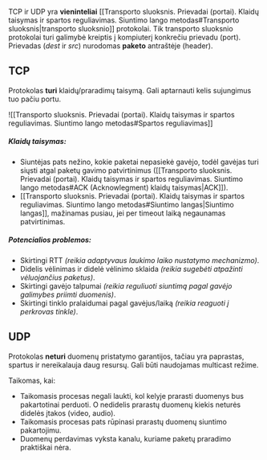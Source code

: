 TCP ir UDP yra **vieninteliai** [[Transporto sluoksnis. Prievadai (portai). Klaidų taisymas ir spartos reguliavimas. Siuntimo lango metodas#Transporto sluoksnis|transporto sluoksnio]] protokolai.
Tik transporto sluoksnio protokolai turi galimybė kreiptis į kompiuterį konkrečiu prievadu (port).
Prievadas (*dest* ir *src*) nurodomas **paketo** antraštėje (header).

## TCP
Protokolas **turi** klaidų/praradimų taisymą. Gali aptarnauti kelis sujungimus tuo pačiu portu.

![[Transporto sluoksnis. Prievadai (portai). Klaidų taisymas ir spartos reguliavimas. Siuntimo lango metodas#Spartos reguliavimas]]

##### Klaidų taisymas:
- Siuntėjas pats nežino, kokie paketai nepasiekė gavėjo, todėl gavėjas turi siųsti atgal paketų gavimo patvirtinimus ([[Transporto sluoksnis. Prievadai (portai). Klaidų taisymas ir spartos reguliavimas. Siuntimo lango metodas#ACK (Acknowlegment) klaidų taisymas|ACK]]).
- [[Transporto sluoksnis. Prievadai (portai). Klaidų taisymas ir spartos reguliavimas. Siuntimo lango metodas#Siuntimo langas|Siuntimo langas]], mažinamas pusiau, jei per timeout laiką negaunamas patvirtinimas.

##### Potencialios problemos:
- Skirtingi RTT *(reikia adaptyvaus laukimo laiko nustatymo mechanizmo)*.
- Didelis vėlinimas ir didelė vėlinimo sklaida *(reikia sugebėti atpažinti vėluojančius paketus)*.
- Skirtingi gavėjo talpumai *(reikia reguliuoti siuntimą pagal gavėjo galimybes priimti duomenis)*.
- Skirtingi tinklo pralaidumai pagal gavėjus/laiką *(reikia reaguoti į perkrovas tinkle)*.

## UDP
Protokolas **neturi** duomenų pristatymo garantijos, tačiau yra paprastas, spartus ir nereikalauja daug resursų. Gali būti naudojamas multicast režime.

Taikomas, kai:
- Taikomasis procesas negali laukti, kol kelyje prarasti duomenys bus pakartotinai perduoti. O nedidelis prarastų duomenų kiekis neturės didelės įtakos (video, audio).
- Taikomasis procesas pats rūpinasi prarastų duomenų siuntimo pakartojimu.
- Duomenų perdavimas vyksta kanalu, kuriame paketų praradimo praktiškai nėra.